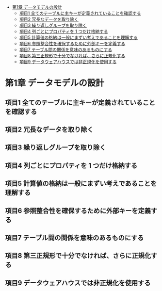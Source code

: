 <!-- TOC -->

- [第1章 データモデルの設計](#第1章-データモデルの設計)
    - [項目1 全てのテーブルに主キーが定義されていることを確認する](#項目1-全てのテーブルに主キーが定義されていることを確認する)
    - [項目2 冗長なデータを取り除く](#項目2-冗長なデータを取り除く)
    - [項目3 繰り返しグループを取り除く](#項目3-繰り返しグループを取り除く)
    - [項目4 列ごとにプロパティを 1 つだけ格納する](#項目4-列ごとにプロパティを-1-つだけ格納する)
    - [項目5 計算値の格納は一般にまずい考えであることを理解する](#項目5-計算値の格納は一般にまずい考えであることを理解する)
    - [項目6 参照整合性を確保するために外部キーを定義する](#項目6-参照整合性を確保するために外部キーを定義する)
    - [項目7 テーブル間の関係を意味のあるものにする](#項目7-テーブル間の関係を意味のあるものにする)
    - [項目8 第三正規形で十分でなければ、さらに正規化する](#項目8-第三正規形で十分でなければさらに正規化する)
    - [項目9 データウェアハウスでは非正規化を使用する](#項目9-データウェアハウスでは非正規化を使用する)

<!-- /TOC -->

# 第1章 データモデルの設計

## 項目1 全てのテーブルに主キーが定義されていることを確認する

## 項目2 冗長なデータを取り除く

## 項目3 繰り返しグループを取り除く

## 項目4 列ごとにプロパティを 1 つだけ格納する

## 項目5 計算値の格納は一般にまずい考えであることを理解する

## 項目6 参照整合性を確保するために外部キーを定義する

## 項目7 テーブル間の関係を意味のあるものにする

## 項目8 第三正規形で十分でなければ、さらに正規化する

## 項目9 データウェアハウスでは非正規化を使用する
